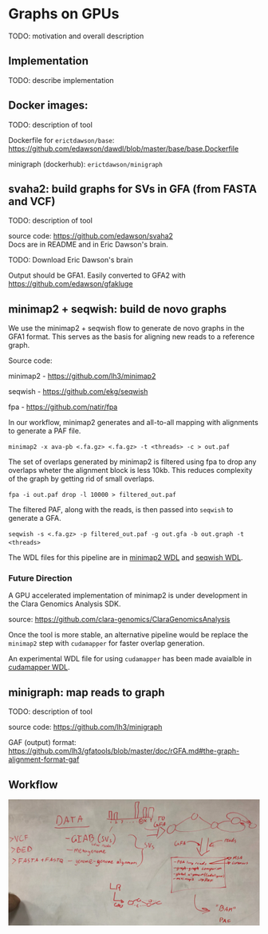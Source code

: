 # Graphs on GPUs

TODO: motivation and overall description

## Implementation

TODO: describe implementation

## Docker images:

TODO: description of tool 

Dockerfile for `erictdawson/base`: https://github.com/edawson/dawdl/blob/master/base/base.Dockerfile

minigraph (dockerhub): `erictdawson/minigraph`

## svaha2: build graphs for SVs in GFA (from FASTA and VCF)

TODO: description of tool 

source code: https://github.com/edawson/svaha2  
Docs are in README and in Eric Dawson's brain. 

TODO: Download Eric Dawson's brain 

Output should be GFA1. Easily converted to GFA2 with https://github.com/edawson/gfakluge

## minimap2 + seqwish: build de novo graphs

We use the minimap2 + seqwish flow to generate de novo graphs in the GFA1 format. This serves
as the basis for aligning new reads to a reference graph.

Source code:

minimap2  - https://github.com/lh3/minimap2

seqwish - https://github.com/ekg/seqwish

fpa - https://github.com/natir/fpa

In our workflow, minimap2 generates and all-to-all mapping with alignments to generate a PAF file.

`minimap2 -x ava-pb <.fa.gz> <.fa.gz> -t <threads> -c > out.paf`

The set of overlaps generated by minimap2 is filtered using fpa to drop any overlaps wheter the alignment
block is less 10kb. This reduces complexity of the graph by getting rid of small overlaps.

`fpa -i out.paf drop -l 10000 > filtered_out.paf`

The filtered PAF, along with the reads, is then passed into `seqwish` to generate a GFA.

`seqwish -s <.fa.gz> -p filtered_out.paf -g out.gfa -b out.graph -t <threads>`

The WDL files for this pipeline are in [minimap2 WDL](wdl/SuperMiniTyper_minimap2.wdl) and [seqwish WDL](wdl/SuperMiniTyper_seqwish.wdl).

### Future Direction
A GPU accelerated implementation of minimap2 is under development in the Clara Genomics Analysis SDK.

source: https://github.com/clara-genomics/ClaraGenomicsAnalysis

Once the tool is more stable, an alternative pipeline would be replace the `minimap2` step with `cudamapper`
for faster overlap generation.

An experimental WDL file for using `cudamapper` has been made avaialble in [cudamapper WDL](wdl/SuperMiniTyper_cudamapper.wdl).

## minigraph: map reads to graph

TODO: description of tool

source code: https://github.com/lh3/minigraph  

GAF (output) format: https://github.com/lh3/gfatools/blob/master/doc/rGFA.md#the-graph-alignment-format-gaf


## Workflow

![](docs/images/workflow.png)


